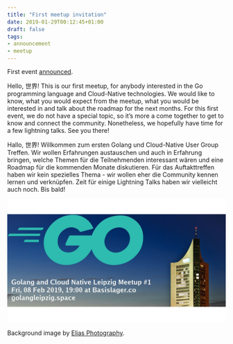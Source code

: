 ```yaml
---
title: "First meetup invitation"
date: 2019-01-29T00:12:45+01:00
draft: false
tags:
- announcement
- meetup
---
```


First event [announced](https://www.meetup.com/Leipzig-Golang-and-Cloud/events/258372375/).

Hello, 世界! This is our first meetup, for anybody interested in the Go
programming language and Cloud-Native technologies. We would like to know, what
you would expect from the meetup, what you would be interested in and talk
about the roadmap for the next months. For this first event, we do not have a
special topic, so it’s more a come together to get to know and connect the
community. Nonetheless, we hopefully have time for a few lightning talks. See
you there!

Hallo, 世界! Willkommen zum ersten Golang und Cloud-Native User Group Treffen.
Wir wollen Erfahrungen austauschen und auch in Erfahrung bringen, welche Themen
für die Teilnehmenden interessant wären und eine Roadmap für die kommenden
Monate diskutieren. Für das Auftakttreffen haben wir kein spezielles Thema -
wir wollen eher die Community kennen lernen und verknüpfen. Zeit für einige
Lightning Talks haben wir vielleicht auch noch. Bis bald!

![](/images/event-1-meetup.jpg)

Background image by [Elias Photography](https://pixabay.com/en/users/elias_photography-2829378/).


